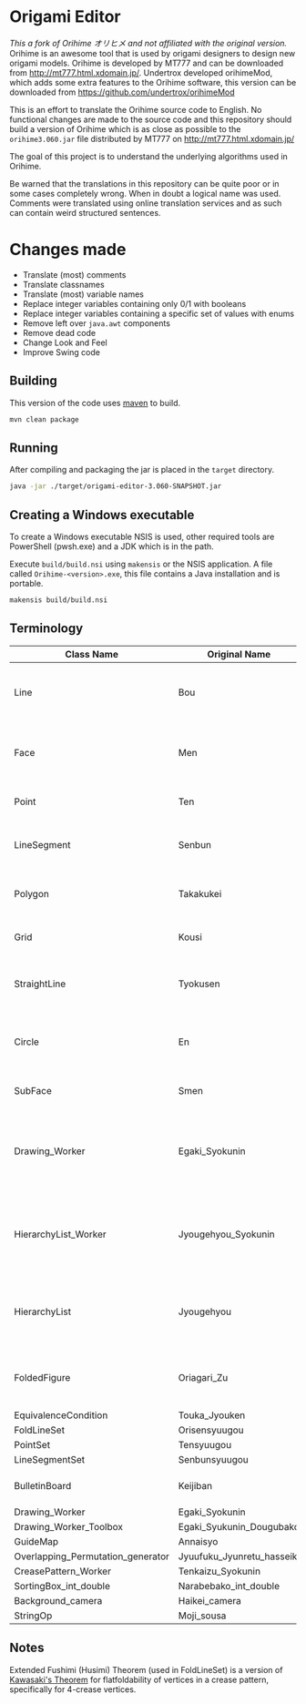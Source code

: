 # Origami Editor

_This a fork of Orihime オリヒメ and not affiliated with the original version._ Orihime is an awesome tool that is used by origami designers to design new origami models. Orihime is developed by MT777 and can be downloaded from  http://mt777.html.xdomain.jp/. Undertrox developed orihimeMod, which adds some extra features to the Orihime software, this version can be downloaded from https://github.com/undertrox/orihimeMod

This is an effort to translate the Orihime source code to English. No functional changes are made to the source code and this repository should build a version of Orihime which is as close as possible to the `orihime3.060.jar` file distributed by MT777 on http://mt777.html.xdomain.jp/

The goal of this project is to understand the underlying algorithms used in Orihime.

Be warned that the translations in this repository can be quite poor or in some cases completely wrong. When in doubt a logical name was used. Comments were translated using online translation services and as such can contain weird structured sentences.

# Changes made

- Translate (most) comments
- Translate classnames
- Translate (most) variable names
- Replace integer variables containing only 0/1 with booleans
- Replace integer variables containing a specific set of values with enums
- Remove left over `java.awt` components
- Remove dead code
- Change Look and Feel
- Improve Swing code

## Building

This version of the code uses [maven](https://maven.apache.org/) to build.

```bash
mvn clean package
```

## Running

After compiling and packaging the jar is placed in the `target` directory.

```bash
java -jar ./target/origami-editor-3.060-SNAPSHOT.jar
```

## Creating a  Windows executable

To create a Windows executable NSIS is used, other required tools are PowerShell (pwsh.exe) and a JDK which is in the path.

Execute `build/build.nsi` using `makensis` or the NSIS application. A file called `Orihime-<version>.exe`, this file contains a Java installation and is portable.

```bash
makensis build/build.nsi
```

## Terminology

| Class Name | Original Name | Description |
|---|---|---|
| Line | Bou | A line between two points in a PointSet
| Face | Men | A collection of connected points in a PointSet
| Point | Ten | A point as x and y coordinates
| LineSegment | Senbun | A line consisting of two points
| Polygon | Takakukei | A polygon consisting of multiple points
| Grid | Kousi | The background grid
| StraightLine | Tyokusen | A line with `a,b,c` such that `a * x + b * y + c = 0`
| Circle | En | A circle with x and y for position and r for radius.
| SubFace | Smen | Stack of faces in the folded view
| Drawing_Worker | Egaki_Syokunin | Responsible for drawing and handling user input on the canvas.
| HierarchyList_Worker | Jyougehyou_Syokunin | Responsible for calculating the hierarchy of folded models.
| HierarchyList | Jyougehyou | Keeps track of the height of faces in a crease pattern
| FoldedFigure | Oriagari_Zu | Contains an estimated folded crease pattern
| EquivalenceCondition | Touka_Jyouken | 
| FoldLineSet | Orisensyuugou |
| PointSet | Tensyuugou 
| LineSegmentSet | Senbunsyuugou |
| BulletinBoard | Keijiban | Notice at the top of the canvas
| Drawing_Worker | Egaki_Syokunin
| Drawing_Worker_Toolbox | Egaki_Syukunin_Dougubako
| GuideMap | Annaisyo
| Overlapping_Permutation_generator | Jyuufuku_Jyunretu_hasseiki
| CreasePattern_Worker | Tenkaizu_Syokunin
| SortingBox_int_double | Narabebako_int_double
| Background_camera | Haikei_camera
| StringOp | Moji_sousa


## Notes

Extended Fushimi (Husimi) Theorem (used in FoldLineSet) is a version of [Kawasaki's Theorem](https://en.wikipedia.org/wiki/Kawasaki%27s_theorem) for flatfoldability of vertices in a crease pattern, specifically for 4-crease vertices.

